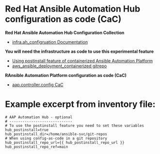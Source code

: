 # Red Hat Ansible Automation Hub configuration as code (CaC)

**Red Hat Ansible Automation Hub Configuration Collection**
- [infra.ah_configruation Documentation]( https://console.redhat.com/ansible/automation-hub/repo/validated/infra/ah_configuration/docs/ "infra.ah_configruation Documentation")

**You will need the infrastructure as code to use this experimental feature**
- [Using postinstall feature of containerized Ansible Automation Platform]( https://access.redhat.com/documentation/en-us/red_hat_ansible_automation_platform/2.4/html/containerized_ansible_automation_platform_installation_guide/aap-containerized-installation#using-postinstall_aap-containerized-installation "Using postinstall feature of containerized Ansible Automation Platform")
- [aws_ansible_deployment_containerized gitrepo]( https://github.com/ericcames/aws_ansible_deployment_containerized "aws_ansible_deployment_containerized gitrepo")

**RAnsible Automation Platform configuration as code (CaC)**
- [aap.controller.config CaC]( https://github.com/ericcames/aap.controller.config "aap.controller.config CaC")

Example excerpt from inventory file:
===========
```
# AAP Automation Hub - optional
# -----------------------------
# To use the postinstall feature you need to set these variables
hub_postinstall=true
hub_postinstall_dir=/home/ansible-svc/git-repos
# When using config-as-code in a git repository
hub_postinstall_repo_url={{ hub_postinstall_repo_url }}
hub_postinstall_repo_ref=main
```